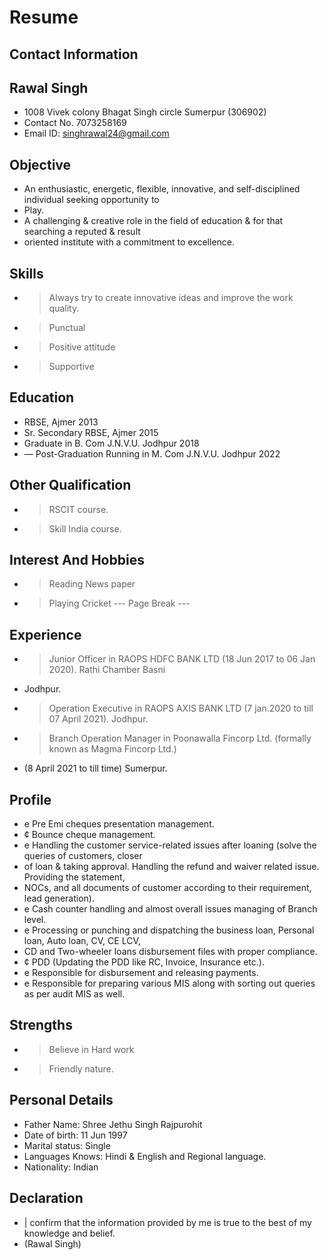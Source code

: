 # Resume

## Contact Information



## Rawal Singh

* 1008 Vivek colony Bhagat Singh circle Sumerpur (306902)
* Contact No. 7073258169
* Email ID: singhrawal24@gmail.com


## Objective

* An enthusiastic, energetic, flexible, innovative, and self-disciplined individual seeking opportunity to
* Play.
* A challenging & creative role in the field of education & for that searching a reputed & result
* oriented institute with a commitment to excellence.


## Skills

* > Always try to create innovative ideas and improve the work quality.
* > Punctual
* > Positive attitude
* > Supportive


## Education

* RBSE, Ajmer 2013
* Sr. Secondary RBSE, Ajmer 2015
* Graduate in B. Com J.N.V.U. Jodhpur 2018
* — Post-Graduation Running in M. Com J.N.V.U. Jodhpur 2022


## Other Qualification

* > RSCIT course.
* > Skill India course.


## Interest And Hobbies

* > Reading News paper
* > Playing Cricket
--- Page Break ---


## Experience

* > Junior Officer in RAOPS HDFC BANK LTD (18 Jun 2017 to 06 Jan 2020). Rathi Chamber Basni
* Jodhpur.
* > Operation Executive in RAOPS AXIS BANK LTD (7 jan.2020 to till 07 April 2021). Jodhpur.
* > Branch Operation Manager in Poonawalla Fincorp Ltd. (formally known as Magma Fincorp Ltd.)
* (8 April 2021 to till time) Sumerpur.


## Profile

* e Pre Emi cheques presentation management.
* ¢ Bounce cheque management.
* e Handling the customer service-related issues after loaning (solve the queries of customers, closer
* of loan & taking approval. Handling the refund and waiver related issue. Providing the statement,
* NOCs, and all documents of customer according to their requirement, lead generation).
* e Cash counter handling and almost overall issues managing of Branch level.
* e Processing or punching and dispatching the business loan, Personal loan, Auto loan, CV, CE LCV,
* CD and Two-wheeler loans disbursement files with proper compliance.
* ¢ PDD (Updating the PDD like RC, Invoice, Insurance etc.).
* e Responsible for disbursement and releasing payments.
* e Responsible for preparing various MIS along with sorting out queries as per audit MIS as well.


## Strengths

* > Believe in Hard work
* > Friendly nature.


## Personal Details

* Father Name: Shree Jethu Singh Rajpurohit
* Date of birth: 11 Jun 1997
* Marital status: Single
* Languages Knows: Hindi & English and Regional language.
* Nationality: Indian


## Declaration

* | confirm that the information provided by me is true to the best of my knowledge and belief.
* (Rawal Singh)

